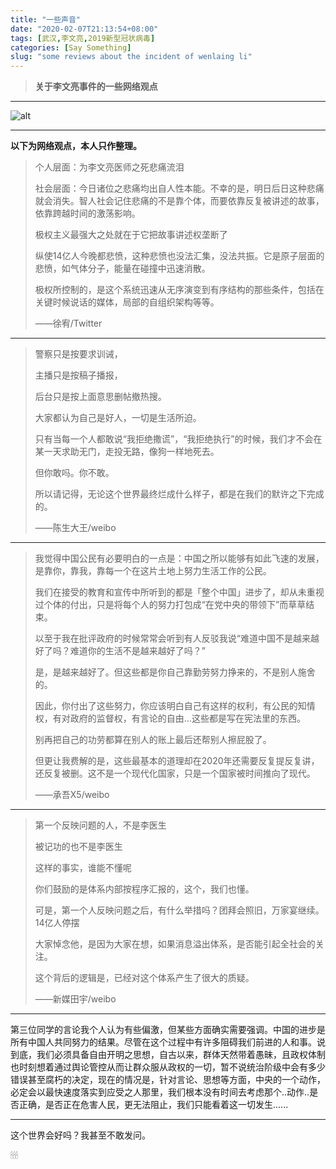 ```yaml
---
title: "一些声音"
date: "2020-02-07T21:13:54+08:00"
tags: [武汉,李文亮,2019新型冠状病毒]
categories: [Say Something]
slug: "some reviews about the incident of wenlaing li"
---
```


> **关于李文亮事件的一些网络观点**

<!--more-->

---

![alt](https://dawnblog-1300625500.cos.ap-guangzhou.myqcloud.com/images/20200207212632.png "李文亮医生及训诫书")

---

**以下为网络观点，本人只作整理。**

> 个人层面：为李文亮医师之死悲痛流泪
>
> 社会层面：今日诸位之悲痛均出自人性本能。不幸的是，明日后日这种悲痛就会消失。智人社会记住悲痛的不是靠个体，而要依靠反复被讲述的故事，依靠跨越时间的激荡影响。
>
> 极权主义最强大之处就在于它把故事讲述权垄断了
>
> 纵使14亿人今晚都悲愤，这种悲愤也没法汇集，没法共振。它是原子层面的悲愤，如气体分子，能量在碰撞中迅速消散。
>
> 极权所控制的，是这个系统迅速从无序演变到有序结构的那些条件，包括在关键时候说话的媒体，局部的自组织架构等等。
>
> 
>
> ——徐宥/Twitter

---

> 警察只是按要求训诫，
>
> 主播只是按稿子播报，
>
> 后台只是按上面意思删帖撤热搜。
>
> 大家都认为自己是好人，一切是生活所迫。
>
> 只有当每一个人都敢说“我拒绝撒谎”，“我拒绝执行”的时候，我们才不会在某一天求助无门，走投无路，像狗一样地死去。
>
> 但你敢吗。你不敢。
>
> 所以请记得，无论这个世界最终烂成什么样子，都是在我们的默许之下完成的。
>
> 
>
> ——陈生大王/weibo

---

> 我觉得中国公民有必要明白的一点是：中国之所以能够有如此飞速的发展，是靠你，靠我，靠每一个在这片土地上努力生活工作的公民。
>
> 我们在接受的教育和宣传中所听到的都是「整个中国」进步了，却从未重视过个体的付出，只是将每个人的努力打包成“在党中央的带领下”而草草结束。
>
> 以至于我在批评政府的时候常常会听到有人反驳我说“难道中国不是越来越好了吗？难道你的生活不是越来越好了吗？”
>
> 是，是越来越好了。但这些都是你自己靠勤劳努力挣来的，不是别人施舍的。
>
> 因此，你付出了这些努力，你应该明白自己有这样的权利，有公民的知情权，有对政府的监督权，有言论的自由…这些都是写在宪法里的东西。
>
> 别再把自己的功劳都算在别人的账上最后还帮别人擦屁股了。 
>
> 但更让我费解的是，这些最基本的道理却在2020年还需要反复提反复讲，还反复被删。这不是一个现代化国家，只是一个国家被时间推向了现代。
>
> ——承吾X5/weibo

---

> 第一个反映问题的人，不是李医生
>
> 被记功的也不是李医生
>
> 这样的事实，谁能不懂呢
>
> 你们鼓励的是体系内部按程序汇报的，这个，我们也懂。
>
> 可是，第一个人反映问题之后，有什么举措吗？团拜会照旧，万家宴继续。14亿人停摆
>
> 大家悼念他，是因为大家在想，如果消息溢出体系，是否能引起全社会的关注。
>
> 这个背后的逻辑是，已经对这个体系产生了很大的质疑。
>
> ——新媒田宇/weibo

---

第三位同学的言论我个人认为有些偏激，但某些方面确实需要强调。中国的进步是所有中国人共同努力的结果。尽管在这个过程中有许多阻碍我们前进的人和事。说到底，我们必须具备自由开明之思想，自古以来，群体天然带着愚昧，且政权体制也时刻想着通过舆论管控从而让群众服从政权的一切，暂不说统治阶级中会有多少错误甚至腐朽的决定，现在的情况是，针对言论、思想等方面，中央的一个动作，必定会以最快速度落实到应受之人那里，我们根本没有时间去考虑那个..动作..是否正确，是否正在危害人民，更无法阻止，我们只能看着这一切发生......

---

这个世界会好吗？我甚至不敢发问。

🕯🕯🕯